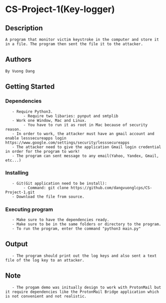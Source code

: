 # CS-Project-1(Key-logger)

## Description
    A program that monitor victim keystroke in the computer and store it in a file. The program then sent the file it to the attacker.
## Authors

    By Vuong Dang

## Getting Started

   ### Dependencies
       - Require Python3.
            - Require two libaries: pynput and smtplib
       - Work one Window, Mac and Linux.
            - You have to run it as root in Mac because of security reason.
       - In order to work, the attacker must have an gmail account and enable lesssecureapps login https://www.google.com/settings/security/lesssecureapps
       - The attacker need to give the application Gmail login credential in order for the program to work!
       - The program can sent message to any email(Yahoo, Yandex, Gmail, etc...)
   ### Installing
       - Git(Git application need to be install):
            - Command: git clone https://github.com/dangvuonglcps/CS-Project-1.git
       - Download the file from source.
   ### Executing program
       - Make sure to have the dependencies ready.
       - Make sure to be in the same folders or directory to the program.
       - To run the program, enter the command "python3 main.py"

## Output
       - The program should print out the log keys and also sent a text file of the log key to an attacker.

## Note
       - The progam demo was initually design to work with ProtonMail but it require dependencies like the ProtonMail Bridge application which is not convenient and not realistic.
